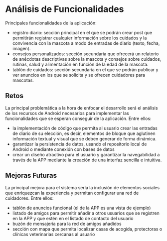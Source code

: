 # Análisis de Funcionalidades

Principales funcionalidades de la aplicación:

- registro diario: sección principal en el que se podrán crear post que permitirán registrar cualquier información sobre los cuidados y la convivencia con la mascota a modo de entradas de diario (texto, fecha, imagen).
- consejos personalizados: sección secundaria que ofrecerá un relatorio de anécdotas descriptivas sobre la mascota y consejos sobre cuidados, rutinas, salud y alimentación en función de la edad de la mascota.
- tablón de cuidados: sección secundaria en el que se podrán publicar y ver anuncios en los que se solicita y se ofrecen cuidadores para mascotas.

## Retos

La principal problemática a la hora de enfocar el desarrollo será el análisis de los recursos de Android necesarios para implementar las funcionalidades que se esperan conseguir de la aplicación. Entre ellos:

- la implementación de código que permita al usuario crear las entradas de diario de su elección, es decir, elementos de bloque que aglutinen información textual y visual que se deben generar de forma dinámica.
- garantizar la persistencia de datos, usando el repositorio local de Android o mediante conexión con bases de datos
- crear un diseño atractivo para el usuario y garantizar la navegabilidad a través de la APP mediante la creación de una interfaz sencilla e intuitiva.


## Mejoras Futuras

La principal mejora para el sistema sería la inclusión de elementos sociales que enriquezcan la experiencia y permitan configurar una red de cuidadores. Entre ellos:

- tablón de anuncios funcional (el de la APP es una vista de ejemplo)
- listado de amigos para permitir añadir a otros usuarios que se registren en la APP y que estén en el listado de contacto del usuario
- buzón de mensajería para la red de amigos añadidos
- sección con mapa que permita localizar casas de acogida, protectoras o clínicas veterinarias cercanas al usuario 
